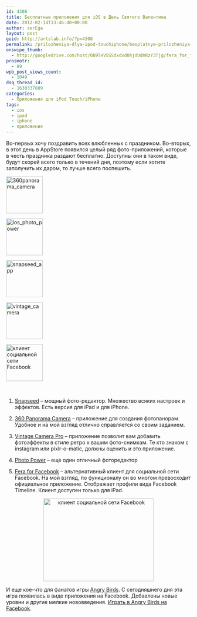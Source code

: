 ```yaml
---
id: 4308
title: Бесплатные приложения для iOS в День Святого Валентина
date: 2012-02-14T13:46:40+00:00
author: serEga
layout: post
guid: http://artslab.info/?p=4308
permalink: /prilozheniya-dlya-ipod-touchiphone/besplatnye-prilozheniya-dlya-ios-v-den-svyatogo-valentina/
onswipe_thumb:
  - http://googledrive.com/host/0B9lHVSSSdxdxd0hjdUdmRzY3Tjg/fera_for_facebook.jpg
prosmotr:
  - 89
wpb_post_views_count:
  - 1049
dsq_thread_id:
  - 1630337889
categories:
  - Приложения для iPod Touch/iPhone
tags:
  - ios
  - ipad
  - iphone
  - приложения
---
```

Во-первых хочу поздравить всех влюбленных с праздником. Во-вторых, в этот день в AppStore появился целый ряд фото-приложений, которые в честь праздника раздают бесплатно. Доступны они в таком виде, будут скорей всего только в течений дня, поэтому если хотите заполучить их даром, то лучше всего поспешить.

<div id='gallery-7' class='gallery galleryid-4308 gallery-columns-5 gallery-size-thumbnail'>
  <dl class='gallery-item'>
    <dt class='gallery-icon portrait'>
      <a href='http://artslab.info/prilozheniya-dlya-ipod-touchiphone/besplatnye-prilozheniya-dlya-ios-v-den-svyatogo-valentina/attachment/360panorama_camera/'><img width="100" height="100" src="http://googledrive.com/host/0B9lHVSSSdxdxd0hjdUdmRzY3Tjg/360panorama_camera-100x100.jpg" class="attachment-thumbnail size-thumbnail" alt="360panorama_camera" /></a>
    </dt>
  </dl>

  <dl class='gallery-item'>
    <dt class='gallery-icon portrait'>
      <a href='http://artslab.info/prilozheniya-dlya-ipod-touchiphone/besplatnye-prilozheniya-dlya-ios-v-den-svyatogo-valentina/attachment/ios_photo_power/'><img width="100" height="100" src="http://googledrive.com/host/0B9lHVSSSdxdxd0hjdUdmRzY3Tjg/ios_photo_power-100x100.jpg" class="attachment-thumbnail size-thumbnail" alt="ios_photo_power" /></a>
    </dt>
  </dl>

  <dl class='gallery-item'>
    <dt class='gallery-icon portrait'>
      <a href='http://artslab.info/prilozheniya-dlya-ipod-touchiphone/besplatnye-prilozheniya-dlya-ios-v-den-svyatogo-valentina/attachment/snapseed_app/'><img width="100" height="100" src="http://googledrive.com/host/0B9lHVSSSdxdxd0hjdUdmRzY3Tjg/snapseed_app-100x100.jpg" class="attachment-thumbnail size-thumbnail" alt="snapseed_app" /></a>
    </dt>
  </dl>

  <dl class='gallery-item'>
    <dt class='gallery-icon portrait'>
      <a href='http://artslab.info/prilozheniya-dlya-ipod-touchiphone/besplatnye-prilozheniya-dlya-ios-v-den-svyatogo-valentina/attachment/vintage_camera/'><img width="100" height="100" src="http://googledrive.com/host/0B9lHVSSSdxdxd0hjdUdmRzY3Tjg/vintage_camera-100x100.jpg" class="attachment-thumbnail size-thumbnail" alt="vintage_camera" /></a>
    </dt>
  </dl>

  <dl class='gallery-item'>
    <dt class='gallery-icon landscape'>
      <a href='http://artslab.info/prilozheniya-dlya-ipod-touchiphone/besplatnye-prilozheniya-dlya-ios-v-den-svyatogo-valentina/attachment/fera_for_facebook/'><img width="100" height="100" src="http://googledrive.com/host/0B9lHVSSSdxdxd0hjdUdmRzY3Tjg/fera_for_facebook-100x100.jpg" class="attachment-thumbnail size-thumbnail" alt="клиент социальной сети Facebook" srcset="http://googledrive.com/host/0B9lHVSSSdxdxd0hjdUdmRzY3Tjg/fera_for_facebook-100x100.jpg 100w, http://googledrive.com/host/0B9lHVSSSdxdxd0hjdUdmRzY3Tjg/fera_for_facebook-150x150.jpg 150w" sizes="(max-width: 100px) 100vw, 100px" /></a>
    </dt>
  </dl>

  <br style="clear: both" />
</div>

1. [Snapseed](http://itunes.apple.com/us/app/snapseed/id439438619) &#8211; мощный фото-редактор. Множество всяких настроек и эффектов. Есть версия для iPad и для iPhone.

2. [360 Panorama Camera](http://itunes.apple.com/us/app/360-panorama-camera/id495611109) &#8211; приложение для создания фотопанорам. Удобное и на мой взгляд отлично справляется со своим заданием.

3. [Vintage Camera Pro](http://itunes.apple.com/us/app/vintage-camera-pro/id462409212) &#8211; приложение позволит вам добавить фотоэффекты в стиле ретро к вашим фото-снимкам. Те кто знаком с instagram или pixlr-o-matic, должны оценить и это приложение.

4. [Photo Power](http://itunes.apple.com/us/app/photo-power/id447863734) &#8211; еще один отличный фоторедактор

5. [Fera for Facebook](http://itunes.apple.com/us/app/fera-for-facebook/id445140686?mt=8) &#8211; альтернативный клиент для социальной сети Facebook. На мой взгляд, по функционалу он во многом превосходит официальное приложение. Отображает профили вида Facebook Timeline. Клиент доступен только для iPad.

<center>
  <a href="http://googledrive.com/host/0B9lHVSSSdxdxd0hjdUdmRzY3Tjg/fera_for_facebook.jpg"><img src="http://googledrive.com/host/0B9lHVSSSdxdxd0hjdUdmRzY3Tjg/fera_for_facebook-300x225.jpg" alt="клиент социальной сети Facebook" title="fera_for_facebook" width="300" height="225" class="aligncenter size-medium wp-image-4320" srcset="http://googledrive.com/host/0B9lHVSSSdxdxd0hjdUdmRzY3Tjg/fera_for_facebook-300x225.jpg 300w, http://googledrive.com/host/0B9lHVSSSdxdxd0hjdUdmRzY3Tjg/fera_for_facebook.jpg 480w" sizes="(max-width: 300px) 100vw, 300px" /></a>
</center>

И еще кое-что для фанатов игры [Angry Birds](http://artslab.info/?s=angry+birds). С сегодняшнего дня эта игра появилась в виде приложения на Facebook. Добавлены новые уровни и другие мелкие нововведения. [Играть в Angry Birds на Facebook](https://apps.facebook.com/178222352279634/).
